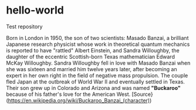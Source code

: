 # hello-world
Test repository

Born in London in 1950, the son of two scientists: Masado Banzai, a brilliant Japanese research physicist whose work in theoretical quantum mechanics is reported to have "rattled" Albert Einstein, and Sandra Willoughby, the daughter of the eccentric Scottish-born Texas mathematician Edward McKay Willoughby. Sandra Willoughby fell in love with Masado Banzai when she was sixteen and married him twelve years later, after becoming an expert in her own right in the field of negative mass propulsion. The couple fled Japan at the outbreak of World War II and eventually settled in Texas. Their son grew up in Colorado and Arizona and was named **"Buckaroo"** because of his father's love for the American West.
[Source}(https://en.wikipedia.org/wiki/Buckaroo_Banzai_(character))
